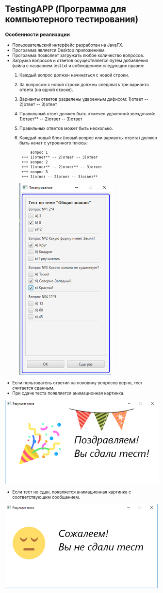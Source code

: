 #                                           TestingAPP (Программа для компьютерного тестирования)

### Особенности реализации

- Пользовательский интерфейс разработан на JavaFX.
- Программа является Desktop приложением.
- Программа позволяет загружать любое количество вопросов.
- Загрузка вопросов и ответов осуществляется путем добавления файла с названием test.txt и соблюдением следующих правил:
    1. Каждый вопрос должен начинаться с новой строки.
    2. За вопросом с новой строки должны следовать три варианта ответа (на одной строке).
    3. Варианты ответов разделены удвоенным дифисом: 1)ответ -- 2)ответ -- 3)ответ
    4. Правильный ответ должен быть отмечен удвоенной звездочкой: 1)ответ** -- 2)ответ -- 3)ответ
    5. Правильных ответов может быть несколько.
    6. Каждый новый блок (новый вопрос или варианты ответа) должен быть начат с утроенного плюсы: 

                вопрос 1
            +++ 1)ответ** -- 2)ответ -- 3)ответ
            +++ вопрос 2
            +++ 1)ответ** -- 2)ответ** -- 3)ответ
            +++ вопрос 3
            +++ 1)ответ -- 2)ответ -- 3)ответ**

        ![Экранная форма №1 - форма для прохождения теста](pics/form1-questions.png)
- Если пользователь ответил на половину вопросов верно, тест считается сданным.
- При сдаче теста появляется анимационная картинка.

![Экранная форма №2 - тест сдан](pics/form2-pass.png)

- Если тест не сдан, появляется анимационная картинка с соответствующим сообщением. 

![Экранная форма №3 - тест НЕ сдан](pics/form3-fail.png)

